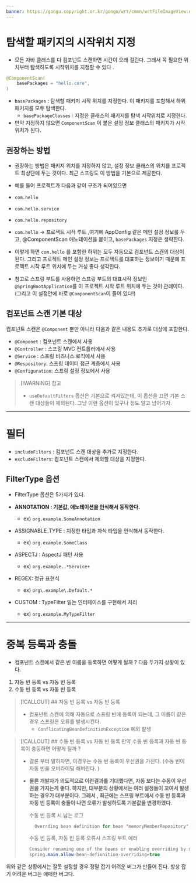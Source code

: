 ```yaml
---
banner: https://gongu.copyright.or.kr/gongu/wrt/cmmn/wrtFileImageView.do?wrtSn=11288959&filePath=L2Rpc2sxL25ld2RhdGEvMjAxNS8wMi9DTFM2OS9OVVJJXzAwMV8wNDQ1X251cmltZWRpYV8yMDE1MTIwMw==&thumbAt=Y&thumbSe=b_tbumb&wrtTy=10006
---
```

# 탐색할 패키지의 시작위치 지정 
- 모든 자바 클래스를 다 컴포넌트 스캔하면 시간이 오래 걸린다. 그래서 꼭 필요한 위치부터 탐색하도록 시작위치를 지정할 수 있다 .


```java
@ComponentScan(
	basePackages = "hello.core",
)
```

- `basePackages` : 탐색할 패키지 시작 위치를 지정한다. 이 패키지를 포함해서 하위 패키지를 모두 탐색한다.
	-  `basePackageClasses` : 지정한 클래스의 패키지를 탐색 시작위치로 지정한다. 
- 만약 지정하지 않으면 `ComponentScan` 이 붙은 설정 정보 클래스의 패키지가 시작 위치가 된다.

## 권장하는 방법 
- 권장하는 방법은 패키지 위치를 지정하지 않고, 설정 정보 클래스의 위치를 프로젝트 최상단에 두는 것이다. 최근 스프링도 이 방법을 기본으로 제공한다. 
- 예를 들어 프로젝트가 다음과 같이 구조가 되어있으면 
-  `com.hello`
- `com.hello.service`
- `com.hello.repository`


- `com.hello` -> 프로젝트 시작 루트 ,여기에 AppConfig 같은 메인 설정 정보를 두고, @ComponentScan 애노테이션을 붙이고, `basePackages` 지정은 생략한다. 

- 이렇게 하면 `com.hello` 를 포함한 하위는 모두 자동으로 컴포넌트 스캔의 대상이 된다. 그리고 프로젝트 메인 설정 정보는 프로젝트를 대표하는 정보이기 때문에 프로젝트 시작 루트 위치에 두는 거싱 좋다 생각한다. 
- 참고로 스프링 부트를 사용하면 스프링 부트의 대표시작 정보인 `@SpringBootApplication`를 이 프로젝트 시작 루트 위치에 두는 것이 관례이다. (그리고 이 설정안에 바로 `@ComponentScan`이 들어 있다!) 


## 컴포넌트 스캔 기본 대상 
컴포넌트 스캔은 `@Component` 뿐만 아니라 다음과 같은 내용도 추가로 대상에 포함한다.
- `@Componet` : 컴포넌트 스캔에서 사용
- `@Controller` : 스프링 MVC 컨트롤러에서 사용
- `@Service` : 스프링 비즈니스 로직에서 사용
- `@Respository`: 스프링 데이터 접근 계층에서 사용
- `@Configuration`: 스프링 설정 정보에서 사용

>[!WARNING] 참고 
> - `useDefaultFilters` 옵션은 기본으로 켜져있는데, 이 옵션을 끄면 기본 스캔  대상들이 제외된다. 그냥 이런 옵션이 있구나 정도 알고 넘어가자.


---

# 필터 
- `includeFilters` : 컴포넌트 스캔 대상을 추가로 지정한다. 
- `excludeFilters`: 컴포넌트 스캔에서 제외할 대상을 지정한다. 

## FilterType 옵션 
- FilterType 옵션은 5가지가 있다. 

- **ANNOTATION : 기본값, 애노테이션을 인식해서 동작한다.**
	- ex) `org.example.SomeAnnotation`
- ASSIGNABLE_TYPE : 지정한 타입과 자식 타입을 인식해서 동작한다. 
	- ex) `org.example.SomeClass`
- ASPECTJ : AspectJ 패턴 사용
	- ex) `org.example..*Service+`
- REGEX: 정규 표현식 
	- ex) `org\.example\.Default.*`
- CUSTOM : TypeFilter 일는 인터페이스를 구현해서 처리 
	- ex) `org.example.MyTypeFilter`




---
# 중복 등록과 충돌 
- 컴포넌트 스캔에서 같은 빈 이름을 등록하면 어떻게 될까 ? 다음 두가지 상황이 있다. 
  
1.  자동 빈 등록 vs 자동 빈 등록 
2.  수동 빈 등록 vs 자동 빈 등록 


> [!CALLOUT]  ## 자동 빈 등록 vs 자동 빈 등록 
> 
>  - 컴포넌트 스캔에 의해 자동으로 스프링 빈에 등록이 되는데, 그 이름이 같은 경우 스프링은 오류를 발생시킨다. 
> 	 - `ConflicatingBeanDefinitionException` 예외 발생

> [!CALLOUT] ## 수동 빈 등록 vs 자동 빈 등록 
> 만약 수동 빈 등록과 자동 빈 등록이 충동하면 어떻게 될까 ? 
>  - 결론 부터 말하자면, 이경우는 수동 빈 등록이 우선권을 가진다.
>    (수동 빈이 자동 빈을 오버라이딩 해버린다. )
>    
> - **물론 개발자가 의도적으로 이런결과를 기대했다면, 자동 보다는 수동이 우선권을 가지는게 좋다. 하지만, 대부분의 상황에서는 여러 설정들이 꼬여서 발생하는 경우가 대부분이다.  그래서 , 최근에는 스프링 부트에서 수동 빈 등록과 자동 빈 등록이 충돌이 나면 오류가 발생하도록 기본값을 변경하였다.** 
>   
>   수동 빈 등록 시 남는 로그 
>   ``` java 
> 	  Overrding bean definition for bean 'memoryMemberRepository' with a different definition: replacing
>   ```
>   
>   
>   
>   수동 빈 등록, 자동 빈 등록 오류시 스프링 부트 에러 
>   ```java 
> 	Consider renaming one of the beans or enabling overriding by setting 
> 	spring.main.allow-bean-defiunition-overriding=true	  

위와 같은 상황에서는 잘못 설정할 경우 정말 잡기 어려운 버그가 만들어 진다. 항상 잡기 어려운 버그는 애매한 버그다. 












